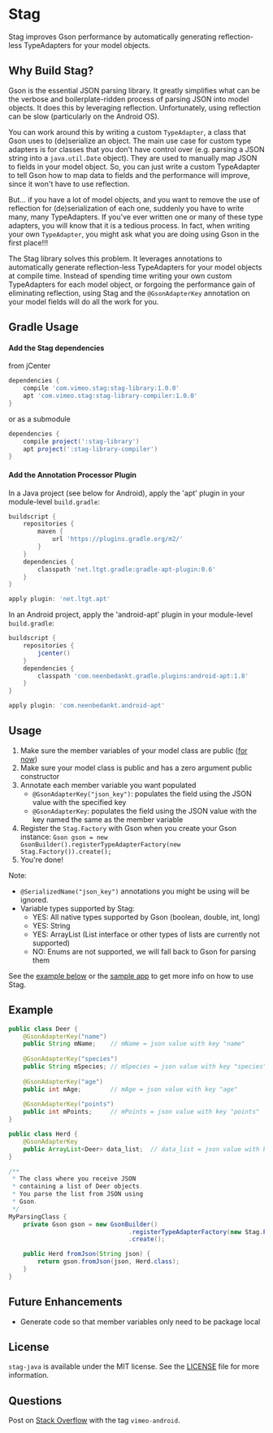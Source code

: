 # Stag

Stag improves Gson performance by automatically generating reflection-less TypeAdapters for your model objects.

## Why Build Stag?

Gson is the essential JSON parsing library. It greatly simplifies what can be the verbose and boilerplate-ridden process of parsing JSON into model objects. It does this by leveraging reflection. Unfortunately, using reflection can be slow (particularly on the Android OS). 

You can work around this by writing a custom `TypeAdapter`, a class that Gson uses to (de)serialize an object. The main use case for custom type adapters is for classes that you don't have control over (e.g. parsing a JSON string into a `java.util.Date` object). They are used to manually map JSON to fields in your model object. So, you can just write a custom TypeAdapter to tell Gson how to map data to fields and the performance will improve, since it won't have to use reflection.

But... if you have a lot of model objects, and you want to remove the use of reflection for (de)serialization of each one, suddenly you have to write many, many TypeAdapters. If you've ever written one or many of these type adapters, you will know that it is a tedious process. In fact, when writing your own `TypeAdapter`, you might ask what you are doing using Gson in the first place!!! 

The Stag library solves this problem. It leverages annotations to automatically generate reflection-less TypeAdapters for your model objects at compile time. Instead of spending time writing your own custom TypeAdapters for each model object, or forgoing the performance gain of eliminating reflection, using Stag and the `@GsonAdapterKey` annotation on your model fields will do all the work for you.

## Gradle Usage

#### Add the Stag dependencies

from jCenter
```groovy
dependencies {
    compile 'com.vimeo.stag:stag-library:1.0.0'
    apt 'com.vimeo.stag:stag-library-compiler:1.0.0'
}
```

or as a submodule
```groovy
dependencies {
    compile project(':stag-library')
    apt project(':stag-library-compiler')
}
```

#### Add the Annotation Processor Plugin

In a Java project (see below for Android), apply the 'apt' plugin in your module-level `build.gradle`:
```groovy
buildscript {
    repositories {
        maven {
            url 'https://plugins.gradle.org/m2/'
        }
    }
    dependencies {
        classpath 'net.ltgt.gradle:gradle-apt-plugin:0.6'
    }
}

apply plugin: 'net.ltgt.apt'
```

In an Android project, apply the 'android-apt' plugin in your module-level `build.gradle`:
```groovy
buildscript {
    repositories {
        jcenter()
    }
    dependencies {
        classpath 'com.neenbedankt.gradle.plugins:android-apt:1.8'
    }
}

apply plugin: 'com.neenbedankt.android-apt'
```

## Usage

1. Make sure the member variables of your model class are public ([for now](#future-enhancements))
2. Make sure your model class is public and has a zero argument public constructor
3. Annotate each member variable you want populated
    - `@GsonAdapterKey("json_key")`: populates the field using the JSON value with the specified key
    - `@GsonAdapterKey`: populates the field using the JSON value with the key named the same as the member variable
4. Register the `Stag.Factory` with Gson when you create your Gson instance: `Gson gson = new GsonBuilder().registerTypeAdapterFactory(new Stag.Factory()).create();`
5. You're done!

Note:
- `@SerializedName("json_key")` annotations you might be using will be ignored.
- Variable types supported by Stag:
    - YES: All native types supported by Gson (boolean, double, int, long)
    - YES: String
    - YES: ArrayList (List interface or other types of lists are currently not supported)
    - NO: Enums are not supported, we will fall back to Gson for parsing them

See the [example below](#example) or the [sample app](sample) to get more info on how to use Stag.

## Example

```java
public class Deer {
    @GsonAdapterKey("name")
    public String mName;    // mName = json value with key "name"
    
    @GsonAdapterKey("species")
    public String mSpecies; // mSpecies = json value with key "species"
    
    @GsonAdapterKey("age")
    public int mAge;        // mAge = json value with key "age"
    
    @GsonAdapterKey("points")
    public int mPoints;     // mPoints = json value with key "points"
}

public class Herd {
    @GsonAdapterKey
    public ArrayList<Deer> data_list;  // data_list = json value with key "data_list"
}

/**
 * The class where you receive JSON 
 * containing a list of Deer objects.
 * You parse the list from JSON using
 * Gson.
 */
MyParsingClass {
    private Gson gson = new GsonBuilder()
                                 .registerTypeAdapterFactory(new Stag.Factory())
                                 .create();

    public Herd fromJson(String json) {
        return gson.fromJson(json, Herd.class);
    }
}

```

## Future Enhancements

- Generate code so that member variables only need to be package local

## License
`stag-java` is available under the MIT license. See the [LICENSE](LICENSE) file for more information.

## Questions
Post on [Stack Overflow](http://stackoverflow.com/questions/tagged/vimeo-android) with the tag `vimeo-android`.
